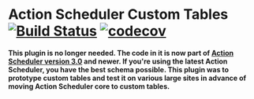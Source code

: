 # Action Scheduler Custom Tables [![Build Status](https://travis-ci.org/Prospress/action-scheduler-custom-tables.png?branch=master)](https://travis-ci.org/Prospress/action-scheduler-custom-tables) [![codecov](https://codecov.io/gh/Prospress/action-scheduler-custom-tables/branch/master/graph/badge.svg)](https://codecov.io/gh/Prospress/action-scheduler-custom-tables)

**This plugin is no longer needed. The code in it is now part of [Action Scheduler version 3.0](https://github.com/woocommerce/action-scheduler) and newer. If you're using the latest Action Scheduler, you have the best schema possible. This plugin was to prototype custom tables and test it on various large sites in advance of moving Action Scheduler core to custom tables.**
